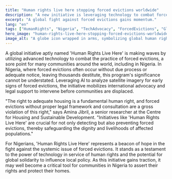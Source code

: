 ```yaml
---
title: "Human rights live here stopping forced evictions worldwide"
description: "A new initiative is leveraging technology to combat forced evictions globally, with significant implications for Nigeria."
excerpt: "A global fight against forced evictions gains momentum."
lang: "en"
tags: ["HumanRights", "Nigeria", "TechAdvocacy", "ForcedEvictions", "GlobalInitiative"]
hero_image: "human-rights-live-here-stopping-forced-evictions-worldwide.png"
image_alt: "A globe icon wrapped in arms, symbolizing global human rights protection against forced evictions"
---
```


A global initiative aptly named 'Human Rights Live Here' is making waves by utilizing advanced technology to combat the practice of forced evictions, a sore point for many communities around the world, including in Nigeria. In Nigeria, where forced evictions often occur without due process or adequate notice, leaving thousands destitute, this program's significance cannot be understated. Leveraging AI to analyze satellite imagery for early signs of forced evictions, the initiative mobilizes international advocacy and legal support to intervene before communities are displaced.

"The right to adequate housing is a fundamental human right, and forced evictions without proper legal framework and consultation are a gross violation of this right," says Amina Jibril, a senior researcher at the Centre for Housing and Sustainable Development. "Initiatives like 'Human Rights Live Here' are crucial for not only detecting but also preventing forced evictions, thereby safeguarding the dignity and livelihoods of affected populations."

For Nigerians, 'Human Rights Live Here' represents a beacon of hope in the fight against the systemic issue of forced evictions. It stands as a testament to the power of technology in service of human rights and the potential for global solidarity to influence local policy. As this initiative gains traction, it may well become a critical tool for communities in Nigeria to assert their rights and protect their homes.